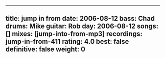 
---
title: jump in from
date: 2006-08-12
bass:	Chad
drums:	Mike
guitar:	Rob
day: 2006-08-12
songs: []
mixes: [jump-into-from-mp3]
recordings: jump-in-from-411
rating: 4.0
best: false
definitive: false
weight: 0
---
